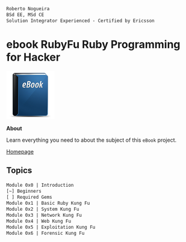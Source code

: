 ```
Roberto Nogueira  
BSd EE, MSd CE
Solution Integrator Experienced - Certified by Ericsson
```
# ebook RubyFu Ruby Programming for Hacker

![ebook image](images/ebook.png)

**About**

Learn everything you need to about the subject of this `eBook` project.

[Homepage](https://securityonline.info/2017/04/02/ebook-rubyfu-ruby-programming-hacker/)

## Topics
```
Module 0x0 | Introduction
[~] Beginners
[ ] Required Gems
Module 0x1 | Basic Ruby Kung Fu
Module 0x2 | System Kung Fu
Module 0x3 | Network Kung Fu
Module 0x4 | Web Kung Fu
Module 0x5 | Exploitation Kung Fu
Module 0x6 | Forensic Kung Fu
```
